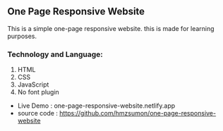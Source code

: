 ## One Page Responsive Website

This is a simple one-page responsive website. this is made for learning purposes.

### Technology and Language:

1. HTML
2. CSS
3. JavaScript
4. No font plugin

- Live Demo : one-page-responsive-website.netlify.app
- source code : https://github.com/hmzsumon/one-page-responsive-website
